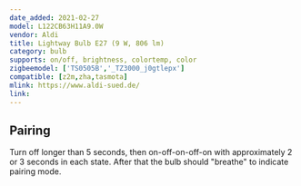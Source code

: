 ```yaml
---
date_added: 2021-02-27
model: L122CB63H11A9.0W 
vendor: Aldi
title: Lightway Bulb E27 (9 W, 806 lm)
category: bulb
supports: on/off, brightness, colortemp, color
zigbeemodel: ['TS0505B','_TZ3000_j0gtlepx']
compatible: [z2m,zha,tasmota]
mlink: https://www.aldi-sued.de/
link: 
---
```


## Pairing
Turn off longer than 5 seconds, then on-off-on-off-on with approximately 2 or 3 seconds in each state. After that the bulb should "breathe" to indicate pairing mode.
